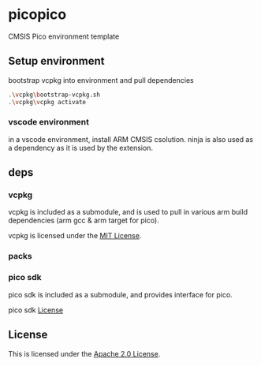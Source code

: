 # picopico

CMSIS Pico environment template

## Setup environment

bootstrap vcpkg into environment and pull dependencies

```bash
.\vcpkg\bootstrap-vcpkg.sh
.\vcpkg\vcpkg activate
```

### vscode environment

in a vscode environment, install ARM CMSIS csolution. ninja is also used as a dependency as it is used by the extension.

## deps

### vcpkg

vcpkg is included as a submodule, and is used to pull in various arm build dependencies (arm gcc & arm target for pico).

vcpkg is licensed under the [MIT License](./vcpkg/LICENSE.txt).

### packs

### pico sdk

pico sdk is included as a submodule, and provides interface for pico.

pico sdk [License](./pico-sdk/LICENSE.TXT)

## License

This is licensed under the [Apache 2.0 License](./LICENSE).
